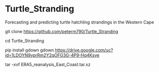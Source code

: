 # Turtle_Stranding
Forecasting and predicting turtle hatchling strandings in the Western Cape

git clone https://github.com/peterm790/Turtle_Stranding

cd Turtle_Stranding

pip install gdown 
gdown https://drive.google.com/uc?id=1LDOYN9vprRm2Y2qOFG3G-4P9-Hq4Ksye    

tar -xvf ERA5_reanalysis_East_Coast.tar.xz
